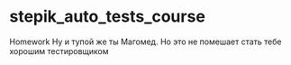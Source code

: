 # stepik_auto_tests_course
Homework
Ну и тупой же ты Магомед. Но это не помешает стать тебе хорошим тестировщиком
